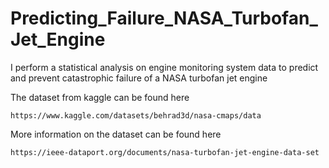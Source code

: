 # Predicting_Failure_NASA_Turbofan_Jet_Engine
I perform a statistical analysis on engine monitoring system data to predict and prevent catastrophic failure of a NASA turbofan jet engine

The dataset from kaggle can be found here
```
https://www.kaggle.com/datasets/behrad3d/nasa-cmaps/data
```
More information on the dataset can be found here
```
https://ieee-dataport.org/documents/nasa-turbofan-jet-engine-data-set
```
